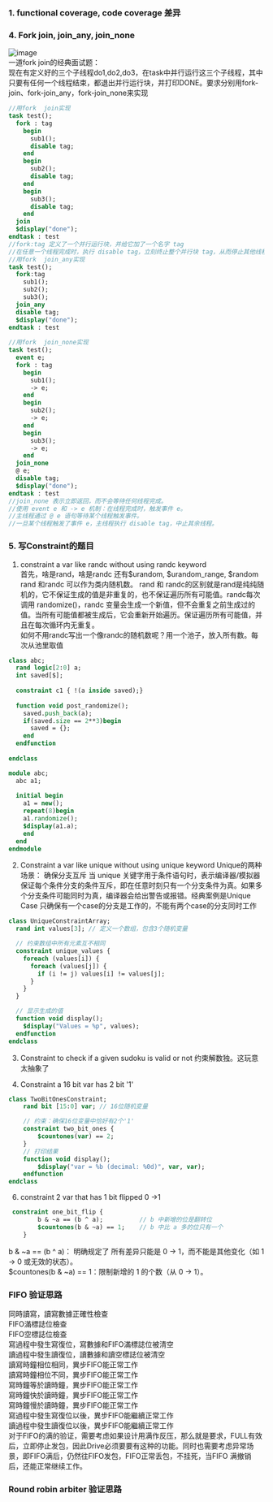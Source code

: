### 1. functional coverage, code coverage 差异

### 4. Fork join, join_any, join_none 
![image](https://github.com/user-attachments/assets/a5dcae6e-7662-4636-85eb-4c192c8d3368)      
一道fork join的经典面试题：   
现在有定义好的三个子线程do1,do2,do3，在task中并行运行这三个子线程，其中只要有任何一个线程结束，都退出并行运行块，并打印DONE。要求分别用fork-join、fork-join_any，fork-join_none来实现   
```systemverilog
//用fork  join实现
task test();
  fork : tag
    begin
      sub1();
      disable tag;
    end
    begin
      sub2();
      disable tag;
    end
    begin
      sub3();
      disable tag;
    end
  join
  $display("done");
endtask : test
//fork:tag 定义了一个并行运行块，并给它加了一个名字 tag
//在任意一个线程完成时，执行 disable tag，立刻终止整个并行块 tag，从而停止其他线程
//用fork  join_any实现
task test();
  fork:tag
    sub1();
    sub2();
    sub3();
  join_any
  disable tag;
  $display("done");
endtask : test
 
//用fork  join_none实现
task test();
  event e;
  fork : tag
    begin
      sub1();
      -> e;
    end
    begin
      sub2();
      -> e;
    end
    begin
      sub3();
      -> e;
    end
  join_none
  @ e;
  disable tag;
  $display("done");
endtask : test
//join_none 表示立即返回，而不会等待任何线程完成。
//使用 event e 和 -> e 机制：在线程完成时，触发事件 e。
//主线程通过 @ e 语句等待某个线程触发事件。
//一旦某个线程触发了事件 e，主线程执行 disable tag，中止其余线程。
```

### 5. 写Constraint的题目
1. constraint a var like randc without using randc keyword   
首先，啥是rand，啥是randc 还有$urandom, $urandom_range, $random   
rand 和randc 可以作为类内随机数。 rand 和 randc的区别就是rand是纯纯随机的，它不保证生成的值是非重复的，也不保证遍历所有可能值。randc每次调用 randomize()，randc 变量会生成一个新值，但不会重复之前生成过的值。当所有可能值都被生成后，它会重新开始遍历。保证遍历所有可能值，并且在每次循环内无重复。   
如何不用randc写出一个像randc的随机数呢？用一个池子，放入所有数。每次从池里取值   
```systemverilog
class abc;
  rand logic[2:0] a;
  int saved[$];
  
  constraint c1 { !(a inside saved);}
  
  function void post_randomize();
    saved.push_back(a);
    if(saved.size == 2**3)begin
      saved = {};
    end 
  endfunction
  
endclass

module abc;
  abc a1;
  
  initial begin
    a1 = new();
    repeat(8)begin
    a1.randomize();
    $display(a1.a);
    end
  end 
endmodule
```


2. Constraint a var like unique without using unique keyword
Unique的两种场景：  确保分支互斥 当 unique 关键字用于条件语句时，表示编译器/模拟器保证每个条件分支的条件互斥，即在任意时刻只有一个分支条件为真。如果多个分支条件可能同时为真，编译器会给出警告或报错。经典案例是Unique Case 只确保有一个case的分支是工作的，不能有两个case的分支同时工作
```systemverilog
class UniqueConstraintArray;
  rand int values[3]; // 定义一个数组，包含3个随机变量

  // 约束数组中所有元素互不相同
  constraint unique_values {
    foreach (values[i]) {
      foreach (values[j]) {
        if (i != j) values[i] != values[j];
      }
    }
  }

  // 显示生成的值
  function void display();
    $display("Values = %p", values);
  endfunction
endclass
```

3.  Constraint to check if a given sudoku is valid or not 约束解数独。这玩意太抽象了

   
5.  Constraint a 16 bit var has 2 bit '1'
```systemverilog
class TwoBitOnesConstraint;
    rand bit [15:0] var; // 16位随机变量

    // 约束：确保16位变量中恰好有2个'1'
    constraint two_bit_ones {
        $countones(var) == 2;
    }
    // 打印结果
    function void display();
        $display("var = %b (decimal: %0d)", var, var);
    endfunction
endclass
```

6. constraint 2 var that has 1 bit flipped 0 ->1
```systemverilog
 constraint one_bit_flip {
        b & ~a == (b ^ a);          // b 中新增的位是翻转位
        $countones(b & ~a) == 1;    // b 中比 a 多的位只有一个
    }
```
b & ~a == (b ^ a)： 明确规定了 所有差异只能是 0 -> 1，而不能是其他变化（如 1 -> 0 或无效的状态）。       
$countones(b & ~a) == 1：限制新增的 1 的个数（从 0 -> 1）。     


### FIFO 验证思路
同時讀寫，讀寫數據正確性檢查       
FIFO滿標誌位檢查      
FIFO空標誌位檢查          
寫過程中發生寫復位，寫數據和FIFO滿標誌位被清空       
讀過程中發生讀復位，讀數據和讀空標誌位被清空     
讀寫時鐘相位相同，異步FIFO能正常工作  
讀寫時鐘相位不同，異步FIFO能正常工作  
寫時鐘等於讀時鐘，異步FIFO能正常工作  
寫時鐘快於讀時鐘，異步FIFO能正常工作  
寫時鐘慢於讀時鐘，異步FIFO能正常工作  
寫過程中發生寫復位以後，異步FIFO能繼續正常工作  
讀過程中發生讀復位以後，異步FIFO能繼續正常工作  
对于FIFO的满的验证，需要考虑如果设计用满作反压，那么就是要求，FULL有效后，立即停止发包，因此Drive必须要要有这种的功能。同时也需要考虑异常场景，即FIFO满后，仍然往FIFO发包，FIFO正常丢包，不挂死，当FIFO 满撤销后，还能正常继续工作。   

### Round robin arbiter 验证思路
